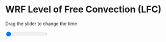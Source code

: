 <h1>WRF Level of Free Convection (LFC)</h1>
<p>Drag the slider to change the time</p>

<div class="slidecontainer">
<input oninput='setImage(this)' class="slider" type="range" min="0" max="23" value="0" step="1" />
<img id='img'/>
</div>

<script>
var img = document.getElementById('img');
var img_array = ['/assets/images/wrf/lc_wrfout_d01_2020-04-29_12:00:00.png',
'/assets/images/wrf/lc_wrfout_d01_2020-04-29_13:00:00.png',
'/assets/images/wrf/lc_wrfout_d01_2020-04-29_14:00:00.png',
'/assets/images/wrf/lc_wrfout_d01_2020-04-29_15:00:00.png',
'/assets/images/wrf/lc_wrfout_d01_2020-04-29_16:00:00.png',
'/assets/images/wrf/lc_wrfout_d01_2020-04-29_17:00:00.png',
'/assets/images/wrf/lc_wrfout_d01_2020-04-29_18:00:00.png',
'/assets/images/wrf/lc_wrfout_d01_2020-04-29_19:00:00.png',
'/assets/images/wrf/lc_wrfout_d01_2020-04-29_20:00:00.png',
'/assets/images/wrf/lc_wrfout_d01_2020-04-29_21:00:00.png',
'/assets/images/wrf/lc_wrfout_d01_2020-04-29_22:00:00.png',
'/assets/images/wrf/lc_wrfout_d01_2020-04-29_23:00:00.png',
'/assets/images/wrf/lc_wrfout_d01_2020-04-30_00:00:00.png',
'/assets/images/wrf/lc_wrfout_d01_2020-04-30_01:00:00.png',
'/assets/images/wrf/lc_wrfout_d01_2020-04-30_02:00:00.png',
'/assets/images/wrf/lc_wrfout_d01_2020-04-30_03:00:00.png',
'/assets/images/wrf/lc_wrfout_d01_2020-04-30_04:00:00.png',
'/assets/images/wrf/lc_wrfout_d01_2020-04-30_05:00:00.png',
'/assets/images/wrf/lc_wrfout_d01_2020-04-30_06:00:00.png',
'/assets/images/wrf/lc_wrfout_d01_2020-04-30_07:00:00.png',
'/assets/images/wrf/lc_wrfout_d01_2020-04-30_08:00:00.png',
'/assets/images/wrf/lc_wrfout_d01_2020-04-30_09:00:00.png',
'/assets/images/wrf/lc_wrfout_d01_2020-04-30_10:00:00.png',];
function setImage(obj)
{
        var value = obj.value;
        img.src = img_array[value];

}
</script>
